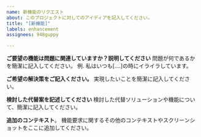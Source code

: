 ```yaml
---
name: 新機能のリクエスト
about: このプロジェクトに対してのアイディアを記入してください。
title: "[新機能]"
labels: enhancement
assignees: 948guppy

---
```


**ご要望の機能は問題に関連していますか？説明してください**
問題が何であるかを簡潔に記入してください。
例. 私はいつも[....]の時にイライラしています。

**ご希望の解決策をご記入ください。**
実現したいことを簡潔に記入してください。

**検討した代替案を記述してください**
検討した代替ソリューションや機能について、簡潔に記入してください。

**追加のコンテキスト**。
機能要求に関するその他のコンテキストやスクリーンショットをここに追加してください。
